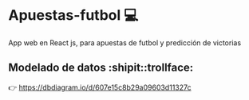 # Apuestas-futbol 💻
App web en React js, para apuestas de futbol y predicción de victorias

## Modelado de datos :shipit::trollface:
👉 https://dbdiagram.io/d/607e15c8b29a09603d11327c
